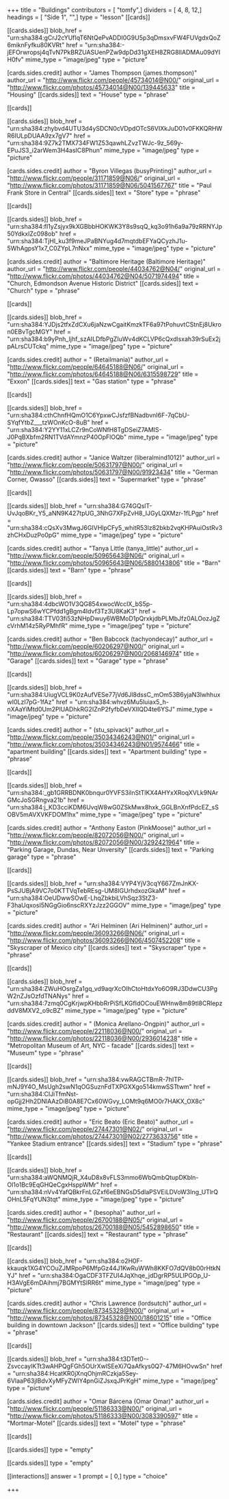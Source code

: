 +++
title = "Buildings"
contributors = [ "tomfy",]
dividers = [ 4, 8, 12,]
headings = [ "Side 1", "",]
type = "lesson"
[[cards]]

[[cards.sides]]
blob_href = "urn:sha384:gCrJ2cYUfIqT6NtQePvADDI0G9U5p3qDmsxvFW4FUVgdxQoZ6miknFyfku80KVRt"
href = "urn:sha384:-jEFOrwropsj4qTvN7PkBRZUASUenPZw9dpDd31gXEH8ZRG8lIADMAu09dYIH0fv"
mime_type = "image/jpeg"
type = "picture"

[cards.sides.credit]
author = "James Thompson (james.thompson)"
author_url = "http://www.flickr.com/people/45734014@N00/"
original_url = "http://www.flickr.com/photos/45734014@N00/139445633"
title = "Housing"
[[cards.sides]]
text = "House"
type = "phrase"

[[cards]]

[[cards.sides]]
blob_href = "urn:sha384:zhybvd4UTU3d4ySDCN0cVDpdOTcS6VIXkJuD01v0FKKQRHWR6IULpDUAA9zx7gV7"
href = "urn:sha384:9Z7k2TMX734FW1Z53qawhLZvzTWJc-9z_569y-EPuJS3_i2arWem3H4asIC8Phun"
mime_type = "image/jpeg"
type = "picture"

[cards.sides.credit]
author = "Byron Villegas (busyPrinting)"
author_url = "http://www.flickr.com/people/31171859@N06/"
original_url = "http://www.flickr.com/photos/31171859@N06/5041567767"
title = "Paul Frank Store in Central"
[[cards.sides]]
text = "Store"
type = "phrase"

[[cards]]

[[cards.sides]]
blob_href = "urn:sha384:fI1yZsjyx9kXGBbbHOKWK3Y8s9sqQ_kq3o91h6a9a79zRRNYJp50YdkxlZc098ob"
href = "urn:sha384:TjHI_ku3f9meJPaBNYug4d7mqtdbEFYaQCyzhJ1u-5WhAgpsY1x7_C0ZYpL7nNxx"
mime_type = "image/jpeg"
type = "picture"

[cards.sides.credit]
author = "Baltimore Heritage (Baltimore Heritage)"
author_url = "http://www.flickr.com/people/44034762@N04/"
original_url = "http://www.flickr.com/photos/44034762@N04/5071974494"
title = "Church, Edmondson Avenue Historic District"
[[cards.sides]]
text = "Church"
type = "phrase"

[[cards]]

[[cards.sides]]
blob_href = "urn:sha384:YJDjs2tfxZdCXu6jaNzwCgaitKmzkTF6a97tPohuvtCStnEj8Ukron0EBvTgcMGY"
href = "urn:sha384:b9yPnh_Ijhf_szAILDfbPgZIuWv4dKCLVP6cQxdlsxah39rSuEx2jpALrsCUTckq"
mime_type = "image/jpeg"
type = "picture"

[cards.sides.credit]
author = " (Retailmania)"
author_url = "http://www.flickr.com/people/64645188@N06/"
original_url = "http://www.flickr.com/photos/64645188@N06/6315598729"
title = "Exxon"
[[cards.sides]]
text = "Gas station"
type = "phrase"

[[cards]]

[[cards.sides]]
blob_href = "urn:sha384:cthChnfHQmO1C6YpxwCJsfzfBNadbvnI6F-7qCbU-SYqfYtbZ___tzWOnKcO-8uB"
href = "urn:sha384:Y2YY11xLCZr9nCoWNfH8TgDSeiZ7AMIS-J0PqBXbfm2RN1TVdAYmnzP40OpFlOQb"
mime_type = "image/jpeg"
type = "picture"

[cards.sides.credit]
author = "Janice Waltzer (liberalmind1012)"
author_url = "http://www.flickr.com/people/50631797@N00/"
original_url = "http://www.flickr.com/photos/50631797@N00/91923434"
title = "German Corner, Owasso"
[[cards.sides]]
text = "Supermarket"
type = "phrase"

[[cards]]

[[cards.sides]]
blob_href = "urn:sha384:G74GQslT-UvJqoBKr_Y5_aNN9K427tpUG_3NhG7XFpZvH8_IJGyLQXMzr-1fLPgp"
href = "urn:sha384:cQsXv3MwgJ6GIVHlpCFy5_whitR53lz82bkb2vqKHPAuiOstRv3zhCHxDuzPo0pG"
mime_type = "image/jpeg"
type = "picture"

[cards.sides.credit]
author = "Tanya Little (tanya_little)"
author_url = "http://www.flickr.com/people/50965643@N06/"
original_url = "http://www.flickr.com/photos/50965643@N06/5880143806"
title = "Barn"
[[cards.sides]]
text = "Barn"
type = "phrase"

[[cards]]

[[cards.sides]]
blob_href = "urn:sha384:4dbcWO1V3QG854xwocWccIX_bS5p-Lp7opwS6wYCPfdd1gBgm4Idvf3Tz3U8KaK3"
href = "urn:sha384:TTV03fi53zNHpDwuy6WBMoD1pQrxkjdbPLMbJfz0ALOozJgZcVrhM14z5RyPMhfR"
mime_type = "image/jpeg"
type = "picture"

[cards.sides.credit]
author = "Ben Babcock (tachyondecay)"
author_url = "http://www.flickr.com/people/60206297@N00/"
original_url = "http://www.flickr.com/photos/60206297@N00/2068146974"
title = "Garage"
[[cards.sides]]
text = "Garage"
type = "phrase"

[[cards]]

[[cards.sides]]
blob_href = "urn:sha384:UiugVCL9K0zAufVESe77jVd6Jl8dssC_mOm53B6yjaN3lwhhuxwI0LzI7pG-1fAz"
href = "urn:sha384:whvz6Mu5luiax5_h-nXAaYiMtd0Um2PlUADhkRG2IZnP2fyfbDeVXIIQD4te6YSJ"
mime_type = "image/jpeg"
type = "picture"

[cards.sides.credit]
author = " (stu_spivack)"
author_url = "http://www.flickr.com/people/35034346243@N01/"
original_url = "http://www.flickr.com/photos/35034346243@N01/9574466"
title = "apartment building"
[[cards.sides]]
text = "Apartment building"
type = "phrase"

[[cards]]

[[cards.sides]]
blob_href = "urn:sha384:_gb1GRRBDNK0bnqur0YVFS3ilnStTlKX4AHYxXRoqXVLk9NArGMcJoSGRngva21b"
href = "urn:sha384:j_KD3cciKDM6UvqW8wG0ZSkMwx8hxk_GGLBnXnfPdcEZ_sSOBV5mAVXVKFDOM1hx"
mime_type = "image/jpeg"
type = "picture"

[cards.sides.credit]
author = "Anthony Easton (PinkMoose)"
author_url = "http://www.flickr.com/people/82072056@N00/"
original_url = "http://www.flickr.com/photos/82072056@N00/3292421964"
title = "Parking Garage, Dundas, Near Unversity"
[[cards.sides]]
text = "Parking garage"
type = "phrase"

[[cards]]

[[cards.sides]]
blob_href = "urn:sha384:VYP4YjV3cqY667ZmJnKX-PsSJUBjA9VC7o0KTTVqTebREsg-UM8IGUrhdxozGkaM"
href = "urn:sha384:OeUDwwSOwE-LhqZbkbiLVhSqz3StZ3-F3haUqxosI5NGgGio6nscRXYzJzz2GGOV"
mime_type = "image/jpeg"
type = "picture"

[cards.sides.credit]
author = "Ari Helminen (Ari Helminen)"
author_url = "http://www.flickr.com/people/36093266@N06/"
original_url = "http://www.flickr.com/photos/36093266@N06/4507452208"
title = "Skyscraper of Mexico city"
[[cards.sides]]
text = "Skyscraper"
type = "phrase"

[[cards]]

[[cards.sides]]
blob_href = "urn:sha384:ZWuHOsrgZa1gq_vd9aqrXcOIhCtoHtdxYo6O9RJ3DdwCU3PgW2nZJsOzfdTNANys"
href = "urn:sha384:7zmq0CgKrjwpKHbbRrPiSfLKGfIdOCouEWHnw8m89tl8CRlepzddV8MXV2_o9cBZ"
mime_type = "image/jpeg"
type = "picture"

[cards.sides.credit]
author = " (Monica Arellano-Ongpin)"
author_url = "http://www.flickr.com/people/22118036@N00/"
original_url = "http://www.flickr.com/photos/22118036@N00/2936014238"
title = "Metropolitan Museum of Art, NYC - facade"
[[cards.sides]]
text = "Museum"
type = "phrase"

[[cards]]

[[cards.sides]]
blob_href = "urn:sha384:vwRAGCTBmR-7hITP-mNJ9Y4O_MsUgh2swN1qOGSuznFdTXPGXXgo514kmwSSTtwm"
href = "urn:sha384:ClJiTfmNst-opGjj2Hh2DNlAAzDiB0A8E7Cx60WGvy_LOMt9q6MO0r7HAKX_OX8c"
mime_type = "image/jpeg"
type = "picture"

[cards.sides.credit]
author = "Eric Beato (Eric Beato)"
author_url = "http://www.flickr.com/people/27447301@N02/"
original_url = "http://www.flickr.com/photos/27447301@N02/2773633756"
title = "Yankee Stadium entrance"
[[cards.sides]]
text = "Stadium"
type = "phrase"

[[cards]]

[[cards.sides]]
blob_href = "urn:sha384:aWQNMQjR_X4uD8x8vFLS3mmo6WbQmbQtupDKbln-Ol1o1Bc9EqGHQeCgxHsppWMr"
href = "urn:sha384:nVv4YafQBkrFnLGZxf6eEBNGsD5dlaPSVEiLDVoW3Ing_UTlrQOHnL5FqYUN3tqt"
mime_type = "image/jpeg"
type = "picture"

[cards.sides.credit]
author = " (besopha)"
author_url = "http://www.flickr.com/people/26700188@N05/"
original_url = "http://www.flickr.com/photos/26700188@N05/5452898650"
title = "Restaurant"
[[cards.sides]]
text = "Restaurant"
type = "phrase"

[[cards]]

[[cards.sides]]
blob_href = "urn:sha384:o2H0F-kkauqk1XG4YCOuZJMRpoP6MfpGz44J1KwRuWWh8KKFO7dQV8b00rHtkNYJ"
href = "urn:sha384:OgaCDF3TFZUI4JqXhqe_jdDgrRP5ULIPGOp_U-H3AVgE6mDAihmj7BGMYtSlRR6t"
mime_type = "image/jpeg"
type = "picture"

[cards.sides.credit]
author = "Chris Lawrence (lordsutch)"
author_url = "http://www.flickr.com/people/87345328@N00/"
original_url = "http://www.flickr.com/photos/87345328@N00/18601215"
title = "Office building in downtown Jackson"
[[cards.sides]]
text = "Office building"
type = "phrase"

[[cards]]

[[cards.sides]]
blob_href = "urn:sha384:t3DTet0--ZsvccaylKTt3wAHPQgFGh5OUrXwlSEeXi7QaAfkys0Q7-47M6HOvwSn"
href = "urn:sha384:HcatKR0jXnqOhjmRCzkja5Sey-6VlaaP63jlBdvXyMFyZWIY4pnGiZJsxqJPrKgH"
mime_type = "image/jpeg"
type = "picture"

[cards.sides.credit]
author = "Omar Bárcena (Omar Omar)"
author_url = "http://www.flickr.com/people/51186333@N00/"
original_url = "http://www.flickr.com/photos/51186333@N00/3083390597"
title = "Mortmar-Motel"
[[cards.sides]]
text = "Motel"
type = "phrase"

[[cards]]

[[cards.sides]]
type = "empty"

[[cards.sides]]
type = "empty"

[[interactions]]
answer = 1
prompt = [ 0,]
type = "choice"

+++
